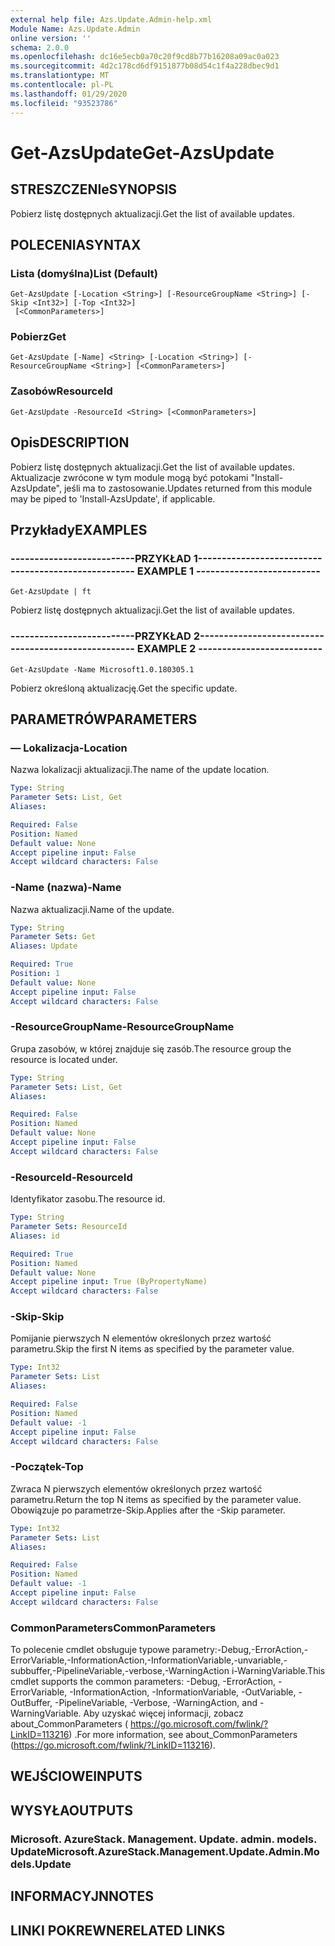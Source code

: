 ```yaml
---
external help file: Azs.Update.Admin-help.xml
Module Name: Azs.Update.Admin
online version: ''
schema: 2.0.0
ms.openlocfilehash: dc16e5ecb0a70c20f9cd8b77b16208a09ac0a023
ms.sourcegitcommit: 4d2c178cd6df9151877b08d54c1f4a228dbec9d1
ms.translationtype: MT
ms.contentlocale: pl-PL
ms.lasthandoff: 01/29/2020
ms.locfileid: "93523786"
---
```

# <span data-ttu-id="887c5-101">Get-AzsUpdate</span><span class="sxs-lookup"><span data-stu-id="887c5-101">Get-AzsUpdate</span></span>

## <span data-ttu-id="887c5-102">STRESZCZENIe</span><span class="sxs-lookup"><span data-stu-id="887c5-102">SYNOPSIS</span></span>
<span data-ttu-id="887c5-103">Pobierz listę dostępnych aktualizacji.</span><span class="sxs-lookup"><span data-stu-id="887c5-103">Get the list of available updates.</span></span>

## <span data-ttu-id="887c5-104">POLECENIA</span><span class="sxs-lookup"><span data-stu-id="887c5-104">SYNTAX</span></span>

### <span data-ttu-id="887c5-105">Lista (domyślna)</span><span class="sxs-lookup"><span data-stu-id="887c5-105">List (Default)</span></span>
```
Get-AzsUpdate [-Location <String>] [-ResourceGroupName <String>] [-Skip <Int32>] [-Top <Int32>]
 [<CommonParameters>]
```

### <span data-ttu-id="887c5-106">Pobierz</span><span class="sxs-lookup"><span data-stu-id="887c5-106">Get</span></span>
```
Get-AzsUpdate [-Name] <String> [-Location <String>] [-ResourceGroupName <String>] [<CommonParameters>]
```

### <span data-ttu-id="887c5-107">Zasobów</span><span class="sxs-lookup"><span data-stu-id="887c5-107">ResourceId</span></span>
```
Get-AzsUpdate -ResourceId <String> [<CommonParameters>]
```

## <span data-ttu-id="887c5-108">Opis</span><span class="sxs-lookup"><span data-stu-id="887c5-108">DESCRIPTION</span></span>
<span data-ttu-id="887c5-109">Pobierz listę dostępnych aktualizacji.</span><span class="sxs-lookup"><span data-stu-id="887c5-109">Get the list of available updates.</span></span> <span data-ttu-id="887c5-110">Aktualizacje zwrócone w tym module mogą być potokami "Install-AzsUpdate", jeśli ma to zastosowanie.</span><span class="sxs-lookup"><span data-stu-id="887c5-110">Updates returned from this module may be piped to 'Install-AzsUpdate', if applicable.</span></span>

## <span data-ttu-id="887c5-111">Przykłady</span><span class="sxs-lookup"><span data-stu-id="887c5-111">EXAMPLES</span></span>

### <span data-ttu-id="887c5-112">--------------------------PRZYKŁAD 1--------------------------</span><span class="sxs-lookup"><span data-stu-id="887c5-112">-------------------------- EXAMPLE 1 --------------------------</span></span>
```
Get-AzsUpdate | ft
```

<span data-ttu-id="887c5-113">Pobierz listę dostępnych aktualizacji.</span><span class="sxs-lookup"><span data-stu-id="887c5-113">Get the list of available updates.</span></span>

### <span data-ttu-id="887c5-114">--------------------------PRZYKŁAD 2--------------------------</span><span class="sxs-lookup"><span data-stu-id="887c5-114">-------------------------- EXAMPLE 2 --------------------------</span></span>
```
Get-AzsUpdate -Name Microsoft1.0.180305.1
```

<span data-ttu-id="887c5-115">Pobierz określoną aktualizację.</span><span class="sxs-lookup"><span data-stu-id="887c5-115">Get the specific update.</span></span>

## <span data-ttu-id="887c5-116">PARAMETRÓW</span><span class="sxs-lookup"><span data-stu-id="887c5-116">PARAMETERS</span></span>

### <span data-ttu-id="887c5-117">— Lokalizacja</span><span class="sxs-lookup"><span data-stu-id="887c5-117">-Location</span></span>
<span data-ttu-id="887c5-118">Nazwa lokalizacji aktualizacji.</span><span class="sxs-lookup"><span data-stu-id="887c5-118">The name of the update location.</span></span>

```yaml
Type: String
Parameter Sets: List, Get
Aliases: 

Required: False
Position: Named
Default value: None
Accept pipeline input: False
Accept wildcard characters: False
```

### <span data-ttu-id="887c5-119">-Name (nazwa)</span><span class="sxs-lookup"><span data-stu-id="887c5-119">-Name</span></span>
<span data-ttu-id="887c5-120">Nazwa aktualizacji.</span><span class="sxs-lookup"><span data-stu-id="887c5-120">Name of the update.</span></span>

```yaml
Type: String
Parameter Sets: Get
Aliases: Update

Required: True
Position: 1
Default value: None
Accept pipeline input: False
Accept wildcard characters: False
```

### <span data-ttu-id="887c5-121">-ResourceGroupName</span><span class="sxs-lookup"><span data-stu-id="887c5-121">-ResourceGroupName</span></span>
<span data-ttu-id="887c5-122">Grupa zasobów, w której znajduje się zasób.</span><span class="sxs-lookup"><span data-stu-id="887c5-122">The resource group the resource is located under.</span></span>

```yaml
Type: String
Parameter Sets: List, Get
Aliases: 

Required: False
Position: Named
Default value: None
Accept pipeline input: False
Accept wildcard characters: False
```

### <span data-ttu-id="887c5-123">-ResourceId</span><span class="sxs-lookup"><span data-stu-id="887c5-123">-ResourceId</span></span>
<span data-ttu-id="887c5-124">Identyfikator zasobu.</span><span class="sxs-lookup"><span data-stu-id="887c5-124">The resource id.</span></span>

```yaml
Type: String
Parameter Sets: ResourceId
Aliases: id

Required: True
Position: Named
Default value: None
Accept pipeline input: True (ByPropertyName)
Accept wildcard characters: False
```

### <span data-ttu-id="887c5-125">-Skip</span><span class="sxs-lookup"><span data-stu-id="887c5-125">-Skip</span></span>
<span data-ttu-id="887c5-126">Pomijanie pierwszych N elementów określonych przez wartość parametru.</span><span class="sxs-lookup"><span data-stu-id="887c5-126">Skip the first N items as specified by the parameter value.</span></span>

```yaml
Type: Int32
Parameter Sets: List
Aliases: 

Required: False
Position: Named
Default value: -1
Accept pipeline input: False
Accept wildcard characters: False
```

### <span data-ttu-id="887c5-127">-Początek</span><span class="sxs-lookup"><span data-stu-id="887c5-127">-Top</span></span>
<span data-ttu-id="887c5-128">Zwraca N pierwszych elementów określonych przez wartość parametru.</span><span class="sxs-lookup"><span data-stu-id="887c5-128">Return the top N items as specified by the parameter value.</span></span>
<span data-ttu-id="887c5-129">Obowiązuje po parametrze-Skip.</span><span class="sxs-lookup"><span data-stu-id="887c5-129">Applies after the -Skip parameter.</span></span>

```yaml
Type: Int32
Parameter Sets: List
Aliases: 

Required: False
Position: Named
Default value: -1
Accept pipeline input: False
Accept wildcard characters: False
```

### <span data-ttu-id="887c5-130">CommonParameters</span><span class="sxs-lookup"><span data-stu-id="887c5-130">CommonParameters</span></span>
<span data-ttu-id="887c5-131">To polecenie cmdlet obsługuje typowe parametry:-Debug,-ErrorAction,-ErrorVariable,-InformationAction,-InformationVariable,-unvariable,-subbuffer,-PipelineVariable,-verbose,-WarningAction i-WarningVariable.</span><span class="sxs-lookup"><span data-stu-id="887c5-131">This cmdlet supports the common parameters: -Debug, -ErrorAction, -ErrorVariable, -InformationAction, -InformationVariable, -OutVariable, -OutBuffer, -PipelineVariable, -Verbose, -WarningAction, and -WarningVariable.</span></span> <span data-ttu-id="887c5-132">Aby uzyskać więcej informacji, zobacz about_CommonParameters ( https://go.microsoft.com/fwlink/?LinkID=113216) .</span><span class="sxs-lookup"><span data-stu-id="887c5-132">For more information, see about_CommonParameters (https://go.microsoft.com/fwlink/?LinkID=113216).</span></span>

## <span data-ttu-id="887c5-133">WEJŚCIOWE</span><span class="sxs-lookup"><span data-stu-id="887c5-133">INPUTS</span></span>

## <span data-ttu-id="887c5-134">WYSYŁA</span><span class="sxs-lookup"><span data-stu-id="887c5-134">OUTPUTS</span></span>

### <span data-ttu-id="887c5-135">Microsoft. AzureStack. Management. Update. admin. models. Update</span><span class="sxs-lookup"><span data-stu-id="887c5-135">Microsoft.AzureStack.Management.Update.Admin.Models.Update</span></span>

## <span data-ttu-id="887c5-136">INFORMACYJN</span><span class="sxs-lookup"><span data-stu-id="887c5-136">NOTES</span></span>

## <span data-ttu-id="887c5-137">LINKI POKREWNE</span><span class="sxs-lookup"><span data-stu-id="887c5-137">RELATED LINKS</span></span>

